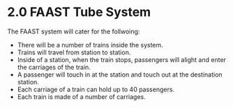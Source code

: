 2.0 FAAST Tube System
======================

The FAAST system will cater for the follwoing:

- There will be a number of trains inside the system.
- Trains will travel from station to station.
- Inside of a station, when the train stops, passengers will alight and enter the carriages of the train.
- A passenger will touch in at the station and touch out at the destination station.
- Each carriage of a train can hold up to 40 passengers.
- Each train is made of a number of carriages.